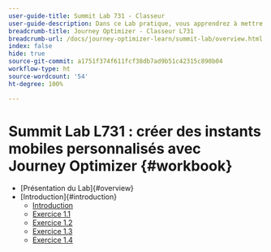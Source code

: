 ```yaml
---
user-guide-title: Summit Lab 731 - Classeur
user-guide-description: Dans ce Lab pratique, vous apprendrez à mettre en œuvre une stratégie marketing multicanale qui comprend des campagnes et des parcours in-app, par notification push, SMS et e-mail dans Adobe Journey Optimizer.
breadcrumb-title: Journey Optimizer - Classeur L731
breadcrumb-url: /docs/journey-optimizer-learn/summit-lab/overview.html
index: false
hide: true
source-git-commit: a1751f374f611fcf38db7ad9b51c42315c890b04
workflow-type: ht
source-wordcount: '54'
ht-degree: 100%

---
```



# Summit Lab L731 : créer des instants mobiles personnalisés avec Journey Optimizer {#workbook}

+ [Présentation du Lab]{#overview}
+ [Introduction]{#introduction}
   + [Introduction](/help/l731-lab-workbook/Introduction/introduction.md)
   + [Exercice 1.1](/help/l731-lab-workbook/Introduction/exercise-1-1.md)
   + [Exercice 1.2](/help/l731-lab-workbook/Introduction/exercise-1-2.md)
   + [Exercice 1.3](/help/l731-lab-workbook/Introduction/exercise-1-3.md)
   + [Exercice 1.4](/help/l731-lab-workbook/Introduction/exercise-1-4.md)

